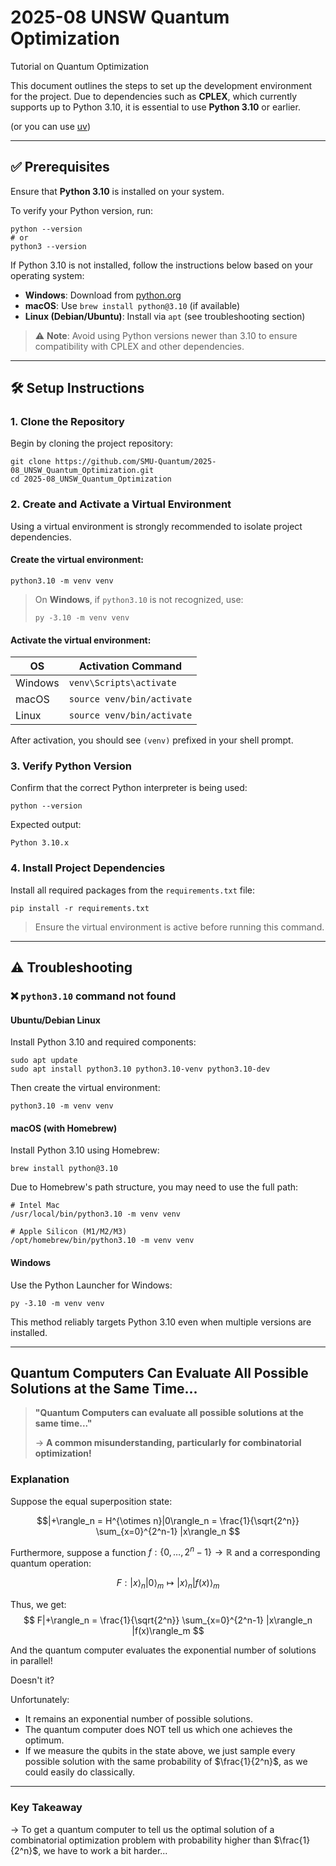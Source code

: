 # 2025-08 UNSW Quantum Optimization
Tutorial on Quantum Optimization

This document outlines the steps to set up the development environment for the project. Due to dependencies such as **CPLEX**, which currently supports up to Python 3.10, it is essential to use **Python 3.10** or earlier.

(or you can use [uv]())

---

## ✅ Prerequisites

Ensure that **Python 3.10** is installed on your system.

To verify your Python version, run:

    python --version
    # or
    python3 --version

If Python 3.10 is not installed, follow the instructions below based on your operating system:

- **Windows**: Download from [python.org](https://www.python.org/downloads/)
- **macOS**: Use `brew install python@3.10` (if available)
- **Linux (Debian/Ubuntu)**: Install via `apt` (see troubleshooting section)

> ⚠️ **Note**: Avoid using Python versions newer than 3.10 to ensure compatibility with CPLEX and other dependencies.

---

## 🛠️ Setup Instructions

### 1. Clone the Repository

Begin by cloning the project repository:

    git clone https://github.com/SMU-Quantum/2025-08_UNSW_Quantum_Optimization.git
    cd 2025-08_UNSW_Quantum_Optimization

### 2. Create and Activate a Virtual Environment

Using a virtual environment is strongly recommended to isolate project dependencies.

#### Create the virtual environment:

    python3.10 -m venv venv

> On **Windows**, if `python3.10` is not recognized, use:  
> 
>     py -3.10 -m venv venv

#### Activate the virtual environment:

| OS       | Activation Command               |
|---------|----------------------------------|
| Windows | `venv\Scripts\activate`          |
| macOS   | `source venv/bin/activate`       |
| Linux   | `source venv/bin/activate`       |

After activation, you should see `(venv)` prefixed in your shell prompt.

### 3. Verify Python Version

Confirm that the correct Python interpreter is being used:

    python --version

Expected output:
    
    Python 3.10.x

### 4. Install Project Dependencies

Install all required packages from the `requirements.txt` file:

    pip install -r requirements.txt

> Ensure the virtual environment is active before running this command.

---

## ⚠️ Troubleshooting

### ❌ `python3.10` command not found

#### Ubuntu/Debian Linux

Install Python 3.10 and required components:

    sudo apt update
    sudo apt install python3.10 python3.10-venv python3.10-dev

Then create the virtual environment:

    python3.10 -m venv venv

#### macOS (with Homebrew)

Install Python 3.10 using Homebrew:

    brew install python@3.10

Due to Homebrew's path structure, you may need to use the full path:

    # Intel Mac
    /usr/local/bin/python3.10 -m venv venv

    # Apple Silicon (M1/M2/M3)
    /opt/homebrew/bin/python3.10 -m venv venv

#### Windows

Use the Python Launcher for Windows:

    py -3.10 -m venv venv

This method reliably targets Python 3.10 even when multiple versions are installed.

---



## Quantum Computers Can Evaluate All Possible Solutions at the Same Time...

> **"Quantum Computers can evaluate all possible solutions at the same time..."**
>
> → **A common misunderstanding, particularly for combinatorial optimization!**

### Explanation

Suppose the equal superposition state:

$$|+\rangle_n = H^{\otimes n}|0\rangle_n = \frac{1}{\sqrt{2^n}} \sum_{x=0}^{2^n-1} |x\rangle_n $$

Furthermore, suppose a function $f: \{0, \dots, 2^n - 1\} \to \mathbb{R}$ and a corresponding quantum operation:

$$ F: |x\rangle_n |0\rangle_m \mapsto |x\rangle_n |f(x)\rangle_m $$

Thus, we get:
$$ F|+\rangle_n = \frac{1}{\sqrt{2^n}} \sum_{x=0}^{2^n-1} |x\rangle_n |f(x)\rangle_m $$

And the quantum computer evaluates the exponential number of solutions in parallel!

Doesn't it?

Unfortunately:
- It remains an exponential number of possible solutions.
- The quantum computer does NOT tell us which one achieves the optimum.
- If we measure the qubits in the state above, we just sample every possible solution with the same probability of $\frac{1}{2^n}$, as we could easily do classically.

---

### Key Takeaway

→ To get a quantum computer to tell us the optimal solution of a combinatorial optimization problem with probability higher than $\frac{1}{2^n}$, we have to work a bit harder...